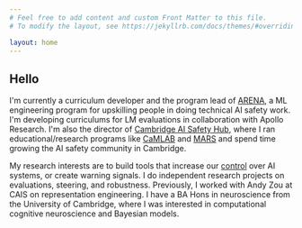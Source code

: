```yaml
---
# Feel free to add content and custom Front Matter to this file.
# To modify the layout, see https://jekyllrb.com/docs/themes/#overriding-theme-defaults

layout: home
---
```


<h2>Hello</h2>

I'm currently a curriculum developer and the program lead of [ARENA](https://www.arena.education/), a ML engineering program for upskilling people in doing technical AI safety work. I'm developing curriculums for LM evaluations in collaboration with Apollo Research. I'm also the director of [Cambridge AI Safety Hub](https://www.caish.org), where I ran educational/research programs like [CaMLAB](https://www.caish.org/camlab) and [MARS](https://www.caish.org/mars) and spend time growing the AI safety community in Cambridge.

My research interests are to build tools that increase our [control](https://arxiv.org/abs/2312.06942) over AI systems, or create warning signals. I do independent research projects on evaluations, steering, and robustness. Previously, I worked with Andy Zou at CAIS on representation engineering. I have a BA Hons in neuroscience from the University of Cambridge, where I was interested in computational cognitive neuroscience and Bayesian models.

